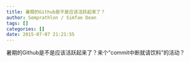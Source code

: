 ```yaml
---
title: 暑期的Github是不是应该活跃起来了？
author: Semprathlon / Simfae Dean
tags: []
categories: []
date: 2015-07-07 21:21:55
---
```

暑期的Github是不是应该活跃起来了？来个“commit中断就请饮料”的活动？